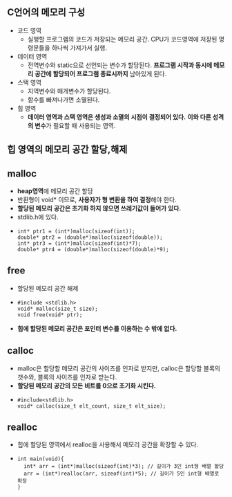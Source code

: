 ## C언어의 메모리 구성

- 코드 영역
    - 실행할 프로그램의 코드가 저장되는 메모리 공간. CPU가 코드영역에 저장된 명령문들을 하나씩 가져가서 실행.
- 데이터 영역
    - 전역변수와 static으로 선언되는 변수가 할당된다. **프로그램 시작과 동시에 메모리 공간에 할당되어 프로그램 종료시까지** 남아있게 된다.
- 스택 영역
    - 지역변수와 매개변수가 할당된다.
    - 함수를 빠져나가면 소멸된다.
- 힙 영역
    - **데이터 영역과 스택 영역은 생성과 소멸의 시점이 결정되어 있다.** **이와 다른 성격의 변수**가 필요할 때 사용되는 영역.

## 힙 영역의 메모리 공간 할당,해제
## malloc
- **heap영역**에 메모리 공간 할당
- 반환형이 void* 이므로, **사용자가 형 변환을 하여 결정**해야 한다.
- **할당된 메모리 공간은 초기화 하지 않으면 쓰레기값이 들어가 있다.**
- stdlib.h에 있다.
-     int* ptr1 = (int*)malloc(sizeof(int));
      double* ptr2 = (double*)malloc(sizeof(double));
      int* ptr3 = (int*)malloc(sizeof(int)*7);
      double* ptr4 = (double*)malloc(sizeof(double)*9);
## free
- 할당된 메모리 공간 해제
-     #include <stdlib.h>
      void* malloc(size_t size);
      void free(void* ptr);
- **힙에 할당된 메모리 공간은 포인터 변수를 이용하는 수 밖에 없다.**

## calloc
- malloc은 할당할 메모리 공간의 사이즈를 인자로 받지만, calloc은 할당할 블록의 갯수와, 블록의 사이즈를 인자로 받는다.
- **할당된 메모리 공간의 모든 비트를 0으로 초기화 시킨다.**
-     #include<stdlib.h>
      void* calloc(size_t elt_count, size_t elt_size);
      
## realloc
- 힙에 할당된 영역에서 realloc을 사용해서 메모리 공간을 확장할 수 있다.
-     int main(void){
        int* arr = (int*)malloc(sizeof(int)*3); // 길이가 3인 int형 배열 할당
        arr = (int*)realloc(arr, sizeof(int)*5); // 길이가 5인 int형 배열로 확장
      }

